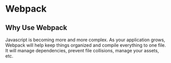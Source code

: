# Webpack

## Why Use Webpack
Javascript is becoming more and more complex. As your application grows, Webpack will help keep things organized and compile everything to one file. It will manage dependencies, prevent file collisions, manage your assets, etc. 